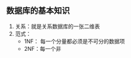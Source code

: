 ## 数据库的基本知识

1. 关系：就是关系数据库的一张二维表
2. 范式：
	- 1NF： 每一个分量都必须是不可分的数据项
	- 2NF：每一个非
<!--stackedit_data:
eyJoaXN0b3J5IjpbLTIwMzkwMjgxNjcsMTE1NjUwOTAyMl19
-->